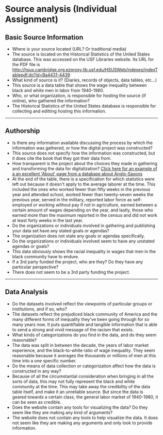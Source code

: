 # Source analysis (Individual Assignment)

## Basic Source Information

* Where is your source located (URL? Or traditional media)
* The source is located on the Historical Statistics of the United States database. This was accessed on the USF Libraries website. Its URL for the PDF file is http://hsus.cambridge.org.ezproxy.lib.usf.edu/HSUSWeb/indexes/indexTablepdf.do?id=Ba4431-4439
* What kind of source is it? (Diaries, records of objects, data tables, etc...)
* This source is a data table that shows the wage inequality between black and white men in labor from 1940-1980.
* Who, or what organization, is responsible for hosting the source (if online), who gathered the information?
* The Historical Statistics of the United States database is responsible for collecting and editting hosting this information.

---

## Authorship

* Is there any information available discussing the process by which the information was gathered, or how the digital project was constructed?
* This source does not specify how the information was constructed, but it does cite the book that they got their data from.
* How transparent is the project about the choices they made in gathering and transforming the data for digitalization? [Click here for an example of a an excellent 'About' page from a database about Anglo-Saxons](http://www.pase.ac.uk/about/index.html)
* At the end of the table, there is a specification for which statistics were left out because it doesn't apply to the average laborer at the time. This included the ones who worked fewer than fifty weeks in the previous year and attended school, worked fewer than twenty-seven weeks the previous year, served in the military, reported labor force as self-employed or working without pay if not in agriculture, earned between a certain amount of wages depending on the year, and lastly, those who earned more than the maximum reported in the census and did not work at least forty weeks in the last year.
* Do the organizations or individuals involved in gathering and publishing your data set have any stated goals or agendas?
* The organization does not state any goals or agendas specifically.
* Do the organizations or individuals involved seem to have any unstated agendas or goals?
* This data obviously shows the racial inequality in wages that men in the black community have to endure.
* If a 3rd party funded the project, who are they? Do they have any particular perspective?
* There does not seem to be a 3rd party funding the project.

---

## Data Analysis

* Do the datasets involved reflect the viewpoints of particular groups or institutions, and if so, who?
* The datasets reflect the prejudiced black community of America and the many different forms of inequality they've been going through for so many years now. It puts quantifiable and tangible information that is able to send a strong and vivid message of the racism that exists.
* What kinds of categorizations do you find in the data, and do they seem reasonable?
* The data was split in between the decade, the years of labor market experience, and the black-to-white ratio of wage inequality. They seem reasonable because it averages the thousands or millions of men at this time into a one specific number.
* Do the means of data collection or categorization affect how the data is constructed in any way?
* Because of all the circumstantial consideration when bringing in all the sorts of data, this may not fully represent the black and white community at the time. This may take away the credibility of the data table itself, and make it an unreliable source. But since the data is geared towards a certain class, the general labor market of 1940-1980, it can be seen as credible.
* Does the website contain any tools for visualizing the data? Do they seem like they are making any kind of arguments?
* The website does not contain any tools to help visualize the data. It does not seem like they are making any arguments and only look to provide information.
